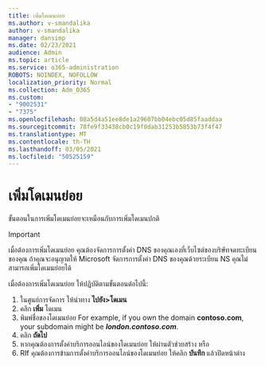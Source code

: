 ```yaml
---
title: เพิ่มโดเมนย่อย
ms.author: v-smandalika
author: v-smandalika
manager: dansimp
ms.date: 02/23/2021
audience: Admin
ms.topic: article
ms.service: o365-administration
ROBOTS: NOINDEX, NOFOLLOW
localization_priority: Normal
ms.collection: Adm_O365
ms.custom:
- "9002531"
- "7375"
ms.openlocfilehash: 08a5d4a51ee8de1a29607bb04ebc05d85faaddaa
ms.sourcegitcommit: 78fe9f33438cb0c19f0dab31253b5853b73f4f47
ms.translationtype: MT
ms.contentlocale: th-TH
ms.lasthandoff: 03/05/2021
ms.locfileid: "50525159"
---
```

# <a name="add-a-subdomain"></a>เพิ่มโดเมนย่อย

ขั้นตอนในการเพิ่มโดเมนย่อยจะเหมือนกับการเพิ่มโดเมนปกติ 

> [!IMPORTANT]
> เมื่อต้องการเพิ่มโดเมนย่อย คุณต้องจัดการการตั้งค่า DNS ของคุณเองที่เว็บไซต์ของบริษัทจดทะเบียนของคุณ ถ้าคุณจะอนุญาตให้ Microsoft จัดการการตั้งค่า DNS ของคุณด้วยระเบียน NS คุณไม่สามารถเพิ่มโดเมนย่อยได้ 

เมื่อต้องการเพิ่มโดเมนย่อย ให้ปฏิบัติตามขั้นตอนต่อไปนี้:

1. ในศูนย์การจัดการ ให้นําทาง **ไปยัง>โดเมน**
2. คลิก **เพิ่ม** โดเมน
3. พิมพ์ชื่อของโดเมนย่อย For example, if you own the domain **contoso.com**, your subdomain might be **_london.contoso.com_**.
4. คลิก **ถัดไป**
5. หากคุณต้องการตั้งค่าบริการออนไลน์ของโดเมนย่อย ให้ผ่านตัวช่วยสร้าง หรือ
6. RIf คุณต้องการข้ามการตั้งค่าบริการออนไลน์ของโดเมนย่อย ให้คลิก **บันทึก** แล้วปิดหน้าต่าง

